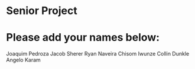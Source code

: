 # Senior Project

# Please add your names below: 

Joaquim Pedroza
Jacob Sherer
Ryan Naveira
Chisom Iwunze
Collin Dunkle
Angelo Karam